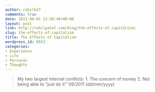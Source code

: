 ```yaml
---
author: rahil627
comments: true
date: 2011-06-01 13:30:40+00:00
layout: post
link: http://rahilpatel.com/blog/the-effects-of-capitalism/
slug: the-effects-of-capitalism
title: The Effects of Capitalism
wordpress_id: 6553
categories:
- Experience
- Life
- Personal
- Thoughts
---
```


<blockquote>My two largest internal conflicts:
1. The concern of money
2. Not being able to "just do it"
1/6/2011 (dd/mm/yyyy)
</blockquote>
